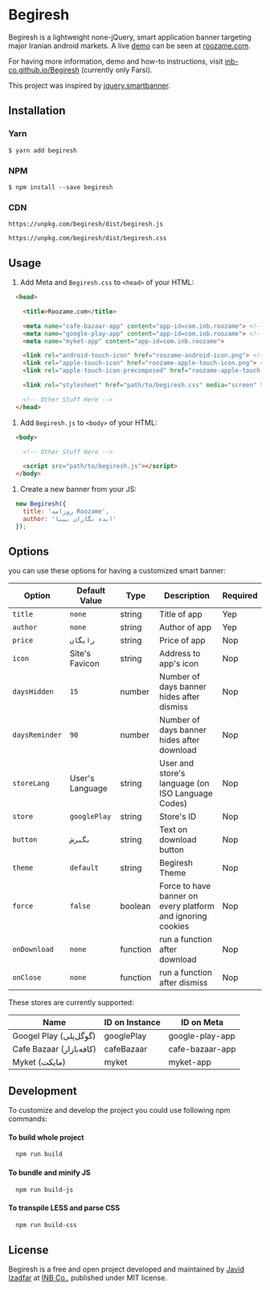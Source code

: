 # Begiresh

Begiresh is a lightweight none-jQuery,  smart application banner targeting major Iranian android markets. A live [demo](http://roozame.com/) can be seen at [roozame.com](http://roozame.com/).

For having more information, demo and how-to instructions, visit [inb-co.github.io/Begiresh](https://inb-co.github.io/Begiresh) (currently only Farsi).

This project was inspired by [jquery.smartbanner](https://github.com/jasny/jquery.smartbanner).

## Installation
### Yarn
`$ yarn add begiresh`

### NPM
`$ npm install --save begiresh`

### CDN
`https://unpkg.com/begiresh/dist/begiresh.js`

`https://unpkg.com/begiresh/dist/begiresh.css`


## Usage
1. Add Meta and `Begiresh.css` to `<head>` of your HTML:
```html
  <head>

    <title>Roozame.com</title>

    <meta name="cafe-bazaar-app" content="app-id=com.inb.roozame"> <!-- And/Or -->
    <meta name="google-play-app" content="app-id=com.inb.roozame"> <!-- And/Or -->
    <meta name="myket-app" content="app-id=com.inb.roozame">

    <link rel="android-touch-icon" href="roozame-android-icon.png"> <!-- And/Or -->
    <link rel="apple-touch-icon" href="roozame-apple-touch-icon.png"> <!-- And/Or -->
    <link rel="apple-touch-icon-precomposed" href="roozame-apple-touch-icon-precomposed.png">

    <link rel="stylesheet" href="path/to/begiresh.css" media="screen" title="Begiresh Smart Banner CSS">

    <!-- Other Stuff Here -->
  </head>
```

1. Add `Begiresh.js` to `<body>` of your HTML:
```html
  <body>

    <!-- Other Stuff Here -->

    <script src="path/to/begiresh.js"></script>
  </body>
```

1. Create a new banner from your JS:
```javascript
  new Begiresh({
    title: 'روزامه Roozame',
    author: 'ایده نگاران بینا'
  });
```

## Options
you can use these options for having a customized smart banner:

| Option | Default Value | Type | Description | Required |
| ------ | ------------- | ---- | ----------- | -------- |
| `title` | `none` | string | Title of app | Yep |
| `author` | `none` | string | Author of app | Yep |
| `price` | `رایگان` | string | Price of app | Nop |
| `icon` | Site's Favicon | string | Address to app's icon | Nop |
| `daysHidden` | `15` | number | Number of days banner hides after dismiss | Nop |
| `daysReminder` | `90` | number | Number of days banner hides after download | Nop |
| `storeLang` | User's Language | string | User and store's language (on ISO Language Codes) | Nop |
| `store` | `googlePlay` | string | Store's ID | Nop |
| `button` | `بگیرش` | string | Text on download button | Nop |
| `theme` | `default` | string | Begiresh Theme | Nop |
| `force` | `false` | boolean | Force to have banner on every platform and ignoring cookies | Nop |
| `onDownload` | `none` | function | run a function after download | Nop |
| `onClose` | `none` | function | run a function after dismiss | Nop |

These stores are currently supported:

|  Name  | ID on Instance | ID on Meta |
| ------ | ------ | ------ |
| Googel Play (گوگل‌پلی) | googlePlay | google-play-app |
| Cafe Bazaar (کافه‌بازار) | cafeBazaar | cafe-bazaar-app |
| Myket (مایکت) | myket | myket-app |

## Development
To customize and develop the project you could use following npm commands:

#### To build whole project
```bash
  npm run build
```

#### To bundle and minify JS
```bash
  npm run build-js
```

#### To transpile LESS and parse CSS
```bash
  npm run build-css
```

## License
Begiresh is a free and open project developed and maintained by [Javid Izadfar](https://github.com/Javid-Izadfar) at [INB Co.](http://inb-co.com), published under MIT license.

